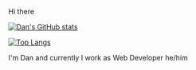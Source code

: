 Hi there

[![Dan's GitHub stats](https://github-readme-stats.vercel.app/api?username=dancarvalhodev&count_private=true&show_icons=true&theme=dracula)](https://github.com/dancarvalhodev)

[![Top Langs](https://github-readme-stats.vercel.app/api/top-langs/?username=dancarvalhodev)](https://github.com/dancarvalhodev)


I'm Dan and currently I work as Web Developer
he/him
